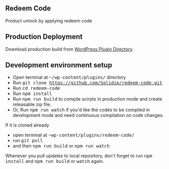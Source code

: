 ## Redeem Code

Product unlock by applying redeem code

## Production Deployment
Download production build from [WordPress Plugin Directory](https://wordpress.org/plugins/redeem-code/).

## Development environment setup
- Open terminal at <kbd>~/wp-content/plugins/</kbd> directory
- Run <kbd>git clone https://github.com/Solidie/redeem-code.git</kbd>
- Run <kbd>cd redeem-code</kbd>
- Run <kbd>npm install</kbd>
- Run <kbd>npm run build</kbd> to compile scirpts in production mode and create releasable zip file.
- Or, Run <kbd>npm run watch</kbd> if you'd like the codes to be compiled in development mode and need continuous compilation on code changes.

If it is cloned already
- open terminal at <kbd>~wp-content/plugins/redeem-code/</kbd>
- run <kbd>git pull</kbd> 
- and then <kbd>npm run build</kbd> or <kbd>npm run watch</kbd>

Whenever you pull updates to local repository, don't forget to run <kbd>npm install</kbd> and <kbd>npm run build</kbd> or <kbd>watch</kbd> again.

